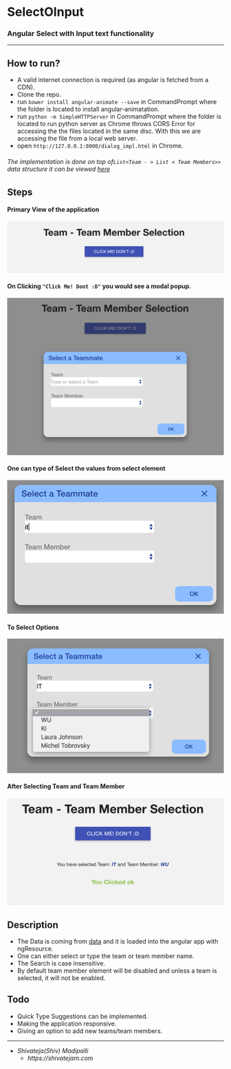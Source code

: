 # SelectOInput
### Angular Select with Input text functionality

----------

## How to run?
* A valid internet connection is required (as angular is fetched from a CDN).
* Clone the repo.
* run `bower install angular-animate --save` in CommandPrompt where the folder is located to install angular-animatation.
* run `python -m SimpleHTTPServer` in CommandPrompt where the folder is located to run python server as Chrome throws CORS Error for accessing the the files located in the same disc. With this we are accessing the file from a local web server.
* open ``http://127.0.0.1:8000/dialog_impl.html`` in Chrome.

###### The implementation is done  on top of`List<Team - > List < Team Members>>` data structure it can be viewed [here](https://github.com/shivateja-madipalli/SelectOInput/blob/master/data/teamMembers.json)

## Steps

#### Primary View of the application

![Parent View](/data/imgs/one.png?raw=true "")

#### On Clicking ``"Click Me! Dont :D"`` you would see a modal popup.

![Typing](/data/imgs/one-2.png?raw=true "")

#### One can type of Select the values from select element

![Typing](/data/imgs/typing.png?raw=true "")

#### To Select Options

![Typing](/data/imgs/options.png?raw=true "")

#### After Selecting Team and Team Member

![Typing](/data/imgs/last.png?raw=true "")

## Description
* The Data is coming from [data](https://github.com/shivateja-madipalli/SelectOInput/blob/master/data/teamMembers.json) and it is loaded into the angular app with ngResource.
* One can either select or type the team or team member name.
* The Search is case insensitive.
* By default team member element will be disabled and unless a team is selected, it will not be enabled.

## Todo
* Quick Type Suggestions can be implemented.
* Making the application responsive.
* Giving an option to add new teams/team members.

-------------

* _Shivateja(Shiv) Madipalli_
  * _https://shivatejam.com_
